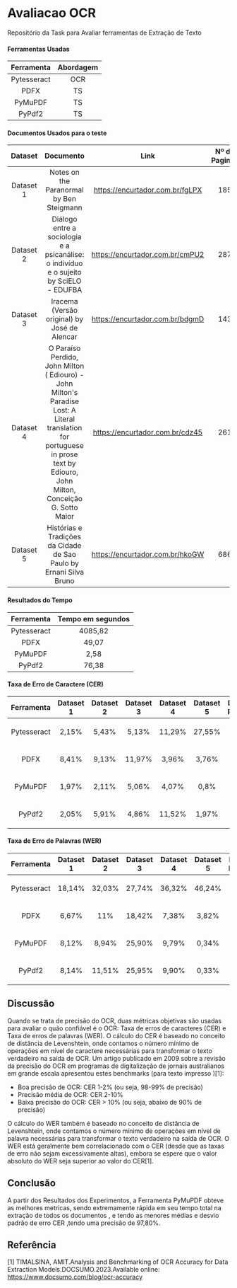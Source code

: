 # Avaliacao OCR 
Repositório da Task para Avaliar ferramentas de Extração de Texto
 #### Ferramentas Usadas
  
| Ferramenta | Abordagem | 
|    :---:   |     :---:     |  
|  Pytesseract|   OCR |   
|  PDFX|   TS   |    
| PyMuPDF| TS |
| PyPdf2| TS |

 #### Documentos Usados para o teste

| Dataset|   Documento |    Link      | Nº de Paginas |
| :---:  |    :---:    |     :---:    |  :---:        |
|Dataset 1 |  Notes on the Paranormal by Ben Steigmann| https://encurtador.com.br/fgLPX |  185 |
|Dataset 2 |  Diálogo entre a sociologia e a psicanálise: o indivíduo e o sujeito by SciELO - EDUFBA | https://encurtador.com.br/cmPU2  | 287|
|Dataset 3| Iracema (Versão original) by José de Alencar     |   https://encurtador.com.br/bdgmD  |  143 |   
|Dataset 4|  O Paraíso Perdido, John Milton ( Ediouro) - John Milton's Paradise Lost: A Literal translation for portuguese in prose text by Ediouro, John Milton, Conceição G. Sotto Maior  | https://encurtador.com.br/cdz45    |   261 |
| Dataset 5| Histórias e Tradições da Cidade de Sao Paulo by Ernani Silva Bruno     |  https://encurtador.com.br/hkoGW   |  686|
       

 #### Resultados do Tempo
  
| Ferramenta | Tempo em segundos| 
|    :---:   |  :---:    |  
|   Pytesseract |     4085,82     | 
|   PDFX    |       49,07    |  
|   PyMuPDF   |      2,58    |    
|   PyPdf2  |       76,38   |  




 #### Taxa de Erro de Caractere (CER)
  
| Ferramenta  | Dataset 1 |Dataset 2 |Dataset 3 |Dataset 4 |Dataset 5  |Desvio Padrão  | Média |
|    :---:    |  :---:    |   :---:   | :---:    | :---:    | :---:    | :---:         | :---: |
| Pytesseract | 2,15%     |  5,43%    |  5,13%   | 11,29%   |  27,55%  | $$\pm$$ 10,19 | 10,31 %|
| PDFX        | 8,41%     | 9,13%     | 11,97%   | 3,96%    | 3,76%    | $$\pm$$ 3,53  | 7,44%  |
| PyMuPDF     |  1,97%    |  2,11%    | 5,06%    |  4,07%   | 0,8%     | $$\pm$$ 1,72  | 2,80%  |
| PyPdf2      | 2,05%     |  5,91%    | 4,86%    | 11,52%   | 1,97%    | $$\pm$$ 3,90  | 5,26%  |



 #### Taxa de Erro de Palavras (WER)
  
| Ferramenta  | Dataset 1 |Dataset 2 |Dataset 3 |Dataset 4 |Dataset 5 |Desvio Padrão  | Média  |
|    :---:    |  :---:    |   :---:   | :---:    | :---:   | :---:    | :---:         | :---:  |
| Pytesseract | 18,14%    | 32,03%    |27,74%    | 36,32%  | 46,24%   | $$\pm$$ 10.38 | 32,09% |
| PDFX        | 6,67%     | 11%       |18,42%    | 7,38%   | 3,82%    | $$\pm$$ 5.62  | 9,45%  |
| PyMuPDF     |8,12%      | 8,94%     | 25,90%   | 9,79%   | 0,34%    | $$\pm$$ 9.34  | 10,61% |
| PyPdf2      | 8,14%     | 11,51%    |  25,95%  | 9,90%   | 0,33%    | $$\pm$$ 9.31  | 11,16% |

## Discussão

Quando se trata de precisão do OCR, duas métricas objetivas são usadas para avaliar o quão confiável é o OCR: Taxa de erros de caracteres (CER) e Taxa de erros de palavras (WER).
O cálculo do CER é baseado no conceito de distância de Levenshtein, onde contamos o número mínimo de operações em nível de caractere necessárias para transformar o texto verdadeiro na saída de OCR.
Um artigo publicado em 2009 sobre a revisão da precisão do OCR em programas de digitalização de jornais australianos em grande escala apresentou estes benchmarks (para texto impresso )[1]:

- Boa precisão de OCR: CER 1-2% (ou seja, 98-99% de precisão)
- Precisão média de OCR: CER 2-10%
- Baixa precisão do OCR: CER > 10% (ou seja, abaixo de 90% de precisão)

O cálculo do WER também é baseado no conceito de distância de Levenshtein, onde contamos o número mínimo de operações em nível de palavra necessárias para transformar o texto verdadeiro na saída de OCR.
O WER está geralmente bem correlacionado com o CER (desde que as taxas de erro não sejam excessivamente altas), embora se espere que o valor absoluto do WER seja superior ao valor do CER[1].

## Conclusão 

A partir dos Resultados dos Experimentos, a Ferramenta PyMuPDF obteve as melhores metricas, sendo extremamente rápida em seu tempo total na extração de todos os documentos , e tendo as menores médias e desvio padrão de erro CER ,tendo uma precisão de 97,80%. 

## Referência
[1] TIMALSINA, AMIT.Analysis and Benchmarking of OCR Accuracy for Data Extraction Models.DOCSUMO.2023.Available online: https://www.docsumo.com/blog/ocr-accuracy

